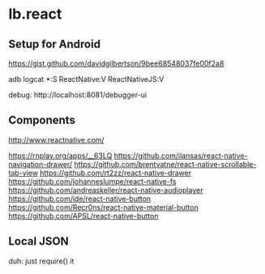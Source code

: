 # lb.react

## Setup for Android
https://gist.github.com/davidgilbertson/9bee68548037fe00f2a8

adb logcat *:S ReactNative:V ReactNativeJS:V

debug: http://localhost:8081/debugger-ui

## Components
http://www.reactnative.com/

https://rnplay.org/apps/__63LQ
https://github.com/ilansas/react-native-navigation-drawer/
https://github.com/brentvatne/react-native-scrollable-tab-view
https://github.com/rt2zz/react-native-drawer
https://github.com/johanneslumpe/react-native-fs
https://github.com/andreaskeller/react-native-audioplayer
https://github.com/ide/react-native-button
https://github.com/Recr0ns/react-native-material-button
https://github.com/APSL/react-native-button

## Local JSON
duh: just require() it
